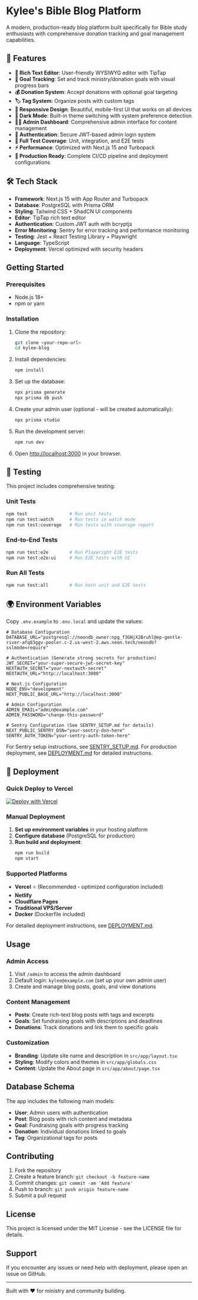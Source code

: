 # Kylee's Bible Blog Platform

A modern, production-ready blog platform built specifically for Bible study enthusiasts with comprehensive donation tracking and goal management capabilities.

## 🌟 Features

- **📝 Rich Text Editor**: User-friendly WYSIWYG editor with TipTap
- **🎯 Goal Tracking**: Set and track ministry/donation goals with visual progress bars
- **💰 Donation System**: Accept donations with optional goal targeting
- **🏷️ Tag System**: Organize posts with custom tags
- **📱 Responsive Design**: Beautiful, mobile-first UI that works on all devices
- **🌙 Dark Mode**: Built-in theme switching with system preference detection
- **👨‍💼 Admin Dashboard**: Comprehensive admin interface for content management
- **🔐 Authentication**: Secure JWT-based admin login system
- **🧪 Full Test Coverage**: Unit, integration, and E2E tests
- **⚡ Performance**: Optimized with Next.js 15 and Turbopack
- **🚀 Production Ready**: Complete CI/CD pipeline and deployment configurations

## 🛠️ Tech Stack

- **Framework**: Next.js 15 with App Router and Turbopack
- **Database**: PostgreSQL with Prisma ORM
- **Styling**: Tailwind CSS + ShadCN UI components
- **Editor**: TipTap rich text editor
- **Authentication**: Custom JWT auth with bcryptjs
- **Error Monitoring**: Sentry for error tracking and performance monitoring
- **Testing**: Jest + React Testing Library + Playwright
- **Language**: TypeScript
- **Deployment**: Vercel optimized with security headers

## Getting Started

### Prerequisites

- Node.js 18+
- npm or yarn

### Installation

1. Clone the repository:

   ```bash
   git clone <your-repo-url>
   cd kylee-blog
   ```

2. Install dependencies:

   ```bash
   npm install
   ```

3. Set up the database:

   ```bash
   npx prisma generate
   npx prisma db push
   ```

4. Create your admin user (optional - will be created automatically):

   ```bash
   npx prisma studio
   ```

5. Run the development server:

   ```bash
   npm run dev
   ```

6. Open [http://localhost:3000](http://localhost:3000) in your browser.

## 🧪 Testing

This project includes comprehensive testing:

### Unit Tests

```bash
npm test                # Run unit tests
npm run test:watch      # Run tests in watch mode
npm run test:coverage   # Run tests with coverage report
```

### End-to-End Tests

```bash
npm run test:e2e        # Run Playwright E2E tests
npm run test:e2e:ui     # Run E2E tests with UI
```

### Run All Tests

```bash
npm run test:all        # Run both unit and E2E tests
```

## 🌍 Environment Variables

Copy `.env.example` to `.env.local` and update the values:

```env
# Database Configuration
DATABASE_URL="postgresql://neondb_owner:npg_f3GNjX2Bruhl@ep-gentle-river-afq83ggv-pooler.c-2.us-west-2.aws.neon.tech/neondb?sslmode=require"

# Authentication (Generate strong secrets for production)
JWT_SECRET="your-super-secure-jwt-secret-key"
NEXTAUTH_SECRET="your-nextauth-secret"
NEXTAUTH_URL="http://localhost:3000"

# Next.js Configuration
NODE_ENV="development"
NEXT_PUBLIC_BASE_URL="http://localhost:3000"

# Admin Configuration
ADMIN_EMAIL="admin@example.com"
ADMIN_PASSWORD="change-this-password"

# Sentry Configuration (See SENTRY_SETUP.md for details)
NEXT_PUBLIC_SENTRY_DSN="your-sentry-dsn-here"
SENTRY_AUTH_TOKEN="your-sentry-auth-token-here"
```

For Sentry setup instructions, see [SENTRY_SETUP.md](./SENTRY_SETUP.md).
For production deployment, see [DEPLOYMENT.md](./DEPLOYMENT.md) for detailed instructions.

## 🚀 Deployment

### Quick Deploy to Vercel

[![Deploy with Vercel](https://vercel.com/button)](https://vercel.com/new/clone?repository-url=https://github.com/yourusername/kylee-blog)

### Manual Deployment

1. **Set up environment variables** in your hosting platform
2. **Configure database** (PostgreSQL for production)
3. **Run build and deployment**:
   ```bash
   npm run build
   npm start
   ```

### Supported Platforms

- **Vercel** ⭐ (Recommended - optimized configuration included)
- **Netlify**
- **Cloudflare Pages**
- **Traditional VPS/Server**
- **Docker** (Dockerfile included)

For detailed deployment instructions, see [DEPLOYMENT.md](./DEPLOYMENT.md).

## Usage

### Admin Access

1. Visit `/admin` to access the admin dashboard
2. Default login: `kylee@example.com` (set up your own admin user)
3. Create and manage blog posts, goals, and view donations

### Content Management

- **Posts**: Create rich-text blog posts with tags and excerpts
- **Goals**: Set fundraising goals with descriptions and deadlines
- **Donations**: Track donations and link them to specific goals

### Customization

- **Branding**: Update site name and description in `src/app/layout.tsx`
- **Styling**: Modify colors and themes in `src/app/globals.css`
- **Content**: Update the About page in `src/app/about/page.tsx`

## Database Schema

The app includes the following main models:

- **User**: Admin users with authentication
- **Post**: Blog posts with rich content and metadata
- **Goal**: Fundraising goals with progress tracking
- **Donation**: Individual donations linked to goals
- **Tag**: Organizational tags for posts

## Contributing

1. Fork the repository
2. Create a feature branch: `git checkout -b feature-name`
3. Commit changes: `git commit -am 'Add feature'`
4. Push to branch: `git push origin feature-name`
5. Submit a pull request

## License

This project is licensed under the MIT License - see the LICENSE file for details.

## Support

If you encounter any issues or need help with deployment, please open an issue on GitHub.

---

Built with ❤️ for ministry and community building.
